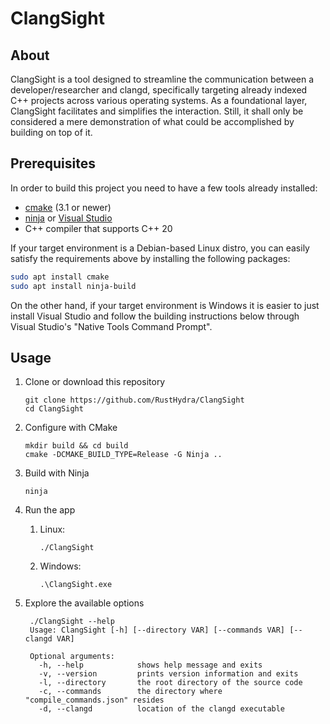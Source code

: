 # ClangSight

## About

ClangSight is a tool designed to streamline the communication between a developer/researcher and clangd, specifically targeting already indexed C++ projects across various operating systems. As a foundational layer, ClangSight facilitates and simplifies the interaction. Still, it shall only be considered a mere demonstration of what could be accomplished by building on top of it.

## Prerequisites

In order to build this project you need to have a few tools already installed:
- [cmake](https://cmake.org/) (3.1 or newer)
- [ninja](https://ninja-build.org/) or [Visual Studio](https://visualstudio.microsoft.com/)
- C++ compiler that supports C++ 20

If your target environment is a Debian-based Linux distro, you can easily satisfy the requirements above by installing the following packages:

```sh
sudo apt install cmake
sudo apt install ninja-build
```

On the other hand, if your target environment is Windows it is easier to just install Visual Studio and follow the building instructions below through Visual Studio's "Native Tools Command Prompt". 

## Usage

1. Clone or download this repository
   ```
   git clone https://github.com/RustHydra/ClangSight
   cd ClangSight
   ```
2. Configure with CMake
   ```
   mkdir build && cd build
   cmake -DCMAKE_BUILD_TYPE=Release -G Ninja ..
   ```
3. Build with Ninja
   ```
   ninja
   ```
4. Run the app
	1. Linux:
	   ```
	   ./ClangSight
	   ```
	2. Windows:
	   ```
	   .\ClangSight.exe
	   ```

5. Explore the available options
   ```
	./ClangSight --help
	Usage: ClangSight [-h] [--directory VAR] [--commands VAR] [--clangd VAR]
	
	Optional arguments:
	  -h, --help            shows help message and exits
	  -v, --version         prints version information and exits
	  -l, --directory       the root directory of the source code
	  -c, --commands        the directory where "compile_commands.json" resides
	  -d, --clangd          location of the clangd executable
   ```